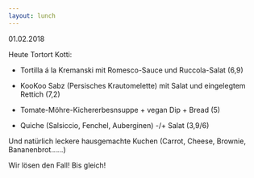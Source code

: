 ```yaml
---
layout: lunch
---
```



01.02.2018

Heute Tortort Kotti:

- Tortilla &aacute; la Kremanski mit Romesco-Sauce und Ruccola-Salat (6,9)

- KooKoo Sabz (Persisches Krautomelette) mit Salat und eingelegtem Rettich (7,2)

- Tomate-M&ouml;hre-Kichererbesnsuppe + vegan Dip + Bread (5)

- Quiche (Salsiccio, Fenchel, Auberginen) -/+ Salat (3,9/6)

Und nat&uuml;rlich leckere hausgemachte Kuchen (Carrot, Cheese, Brownie, Bananenbrot......)

Wir l&ouml;sen den Fall! Bis gleich!